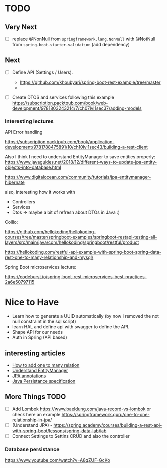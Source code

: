 # TODO

## Very Next

- [ ] replace @NonNull from `springframework.lang.NonNull` with @NotNull from `spring-boot-starter-validation` (add dependency)

## Next

- [ ] Define API (Settings / Users). 
  - https://github.com/khoubyari/spring-boot-rest-example/tree/master
  - 
- [ ] Create DTOS and services following this example
https://subscription.packtpub.com/book/web-development/9781803243214/7/ch07lvl1sec37/adding-models


### Interesting lectures

API Error handling 

https://subscription.packtpub.com/book/application-development/9781788475891/10/ch10lvl1sec43/building-a-rest-client

Also I think I need to understand EntityManager to save entities properly: https://www.javaguides.net/2018/12/different-ways-to-update-jpa-entity-objects-into-database.html 

https://www.digitalocean.com/community/tutorials/jpa-entitymanager-hibernate

also, interesting how it works with 

- Controllers
- Services
- Dtos -> maybe a bit of refresh about DTOs in Java :) 

Collio: 

https://github.com/hellokoding/hellokoding-courses/tree/master/springboot-examples/springboot-restapi-testing-all-layers/src/main/java/com/hellokoding/springboot/restful/product

https://hellokoding.com/restful-api-example-with-spring-boot-spring-data-rest-one-to-many-relationship-and-mysql/

Spring Boot microservices lecture: 

https://codeburst.io/spring-boot-rest-microservices-best-practices-2a6e50797115

# Nice to Have
- Learn how to generate a UUID automatically (by now I removed the not null constraint in the sql script)
- learn HAL and define api with swagger to define the API.
- Shape API for our needs
- Auth in Spring (API based)

## interesting articles

- [How to add one to many relation](https://www.geeksforgeeks.org/how-to-implement-one-to-many-mapping-in-spring-boot/)
- [Understand EntityManager](https://www.bezkoder.com/jpa-entitymanager-spring-boot/)
- [JPA annotations](https://www.digitalocean.com/community/tutorials/jpa-hibernate-annotations)
- [Java Persistance specification](https://docs.oracle.com/javaee/7/api/javax/persistence/package-summary.html)

## More Things TODO 

- [ ] Add Lombok https://www.baeldung.com/java-record-vs-lombok or check here an example https://springframework.guru/one-to-one-relationship-in-jpa/
- [ ] (Understand JPA) - https://spring.academy/courses/building-a-rest-api-with-spring-boot/lessons/spring-data-lab/lab
- [ ] Connect Settings to Settins CRUD and also the controller
### Database persistance

https://www.youtube.com/watch?v=A8qZUF-GcKo

  